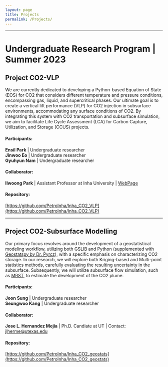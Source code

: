```yaml
---
layout: page
title: Projects
permalink: /Projects/
---
```


---------------------------
# Undergraduate Research Program | Summer 2023

## Project CO2-VLP
We are currently dedicated to developing a Python-based Equation of State (EOS) for CO2 that considers different temperature and pressure conditions, encompassing gas, liquid, and supercritical phases. Our ultimate goal is to create a vertical lift performance (VLP) for CO2 injection in subsurface environments, accommodating any surface conditions of CO2. By integrating this system with CO2 transportation and subsurface simulation, we aim to facilitate Life Cycle Assessment (LCA) for Carbon Capture, Utilization, and Storage (CCUS) projects.

#### Participants: 
**Ensil Park** | Undergraduate researcher \
**Jinwoo Eo** | Undergraduate researcher  \
**Gyuhyun Nam** | Undergraduate researcher 

#### Collaborator: 
**Ilwoong Park** | Assistant Professor at Inha University | [WebPage](https://iwpark.creatorlink.net/) 

#### Repository:
[https://github.com/PetroInha/Inha_CO2_VLP](https://github.com/PetroInha/Inha_CO2_VLP)


---------------------------
## Project CO2-Subsurface Modelling
Our primary focus revolves around the development of a geostatistical modeling workflow, utilizing both GSLIB and Python (supplemented with [Geostatspy by Dr. Pyrcz](https://github.com/GeostatsGuy/GeostatsPy)), with a specific emphasis on characterizing CO2 storage. In our research, we will explore both Kriging-based and Multi-point statistics methods, carefully evaluating the resulting uncertainty in the subsurface. Subsequently, we will utilize subsurface flow simulation, such as [MRST](https://www.sintef.no/projectweb/mrst/), to estimate the development of the CO2 plume.

#### Participants: 
**Joon Sung** | Undergraduate researcher \
**Seungwoo Kang** | Undergraduate researcher 

#### Collaborator: 
**Jose L. Hernandez Mejia** | Ph.D. Candiate at UT | Contact: jlherme@utexas.edu 
#### Repository:
[https://github.com/PetroInha/Inha_CO2_geostats](https://github.com/PetroInha/Inha_CO2_geostats)